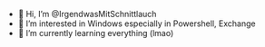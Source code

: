 - 👋 Hi, I’m @IrgendwasMitSchnittlauch
- 👀 I’m interested in Windows especially in Powershell, Exchange
- 🌱 I’m currently learning everything (lmao)

<!---
IrgendwasMitSchnittlauch/IrgendwasMitSchnittlauch is a ✨ special ✨ repository because its `README.md` (this file) appears on your GitHub profile.
You can click the Preview link to take a look at your changes.
--->
